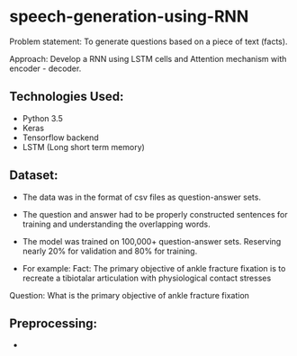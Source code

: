 # speech-generation-using-RNN

Problem statement: To generate questions based on a piece of text (facts).

Approach: Develop a RNN using LSTM cells and Attention mechanism with encoder - decoder.

Technologies Used:
-----------------
- Python 3.5
- Keras
- Tensorflow backend
- LSTM (Long short term memory)

Dataset:
--------
- The data was in the format of csv files as question-answer sets.
- The question and answer had to be properly constructed sentences for training and understanding the overlapping words.
- The model was trained on 100,000+ question-answer sets. Reserving nearly 20% for validation and 80% for training.

- For example:
Fact: The primary objective of ankle fracture fixation is to recreate a tibiotalar articulation with physiological contact stresses
 
Question: What is the primary objective of ankle fracture fixation


Preprocessing:
-------------
-
